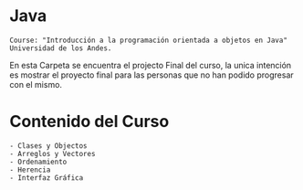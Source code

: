 # Java
	Course: "Introducción a la programación orientada a objetos en Java"
	Universidad de los Andes.


En esta Carpeta se encuentra el projecto Final del curso, la unica intención es
mostrar el proyecto final para las personas que no han podido progresar con el mismo.


# Contenido del Curso
	- Clases y Objectos
	- Arreglos y Vectores
	- Ordenamiento
	- Herencia
	- Interfaz Gráfica


